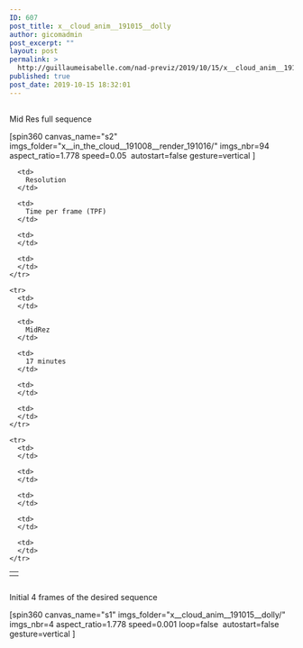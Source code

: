 ```yaml
---
ID: 607
post_title: x__cloud_anim__191015__dolly
author: gicomadmin
post_excerpt: ""
layout: post
permalink: >
  http://guillaumeisabelle.com/nad-previz/2019/10/15/x__cloud_anim__191015__dolly/
published: true
post_date: 2019-10-15 18:32:01
---
```

<!-- wp:heading -->

##   
Mid Res full sequence   


<!-- /wp:heading -->

<!-- wp:block-lab/stc-vision-block {"vision":"Evaluating the paralaxing in the cloud"} /-->

<!-- wp:paragraph -->

[spin360 canvas_name="s2" imgs_folder="x\_\_in_the_cloud\_\_191008__render_191016/" imgs_nbr=94 aspect_ratio=1.778 speed=0.05  autostart=false gesture=vertical ] 

<!-- /wp:paragraph -->

<!-- wp:table -->

<table class="wp-block-table">
  <tbody>
    <tr>
      <td>
      </td>
      
      <td>
        Resolution
      </td>
      
      <td>
        Time per frame (TPF)
      </td>
      
      <td>
      </td>
      
      <td>
      </td>
    </tr>
    
    <tr>
      <td>
      </td>
      
      <td>
        MidRez
      </td>
      
      <td>
        17 minutes
      </td>
      
      <td>
      </td>
      
      <td>
      </td>
    </tr>
    
    <tr>
      <td>
      </td>
      
      <td>
      </td>
      
      <td>
      </td>
      
      <td>
      </td>
      
      <td>
      </td>
    </tr>
  </tbody>
</table>

<!-- /wp:table -->

<!-- wp:heading -->

##   
Initial 4 frames of the desired sequence  


<!-- /wp:heading -->

<!-- wp:paragraph -->

[spin360 canvas_name="s1" imgs_folder="x\_\_cloud_anim\_\_191015__dolly/" imgs_nbr=4 aspect_ratio=1.778 speed=0.001 loop=false  autostart=false gesture=vertical ] 

<!-- /wp:paragraph -->